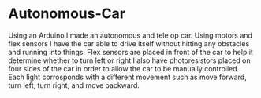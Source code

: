 # Autonomous-Car
Using an Arduino I made an autonomous and tele op car.
Using motors and flex sensors I have the car able to drive itself without hitting any obstacles and running into things. 
Flex sensors are placed in front of the car to help it determine whether to turn left or right
I also have photoresistors placed on four sides of the car in order to allow the car to be manually controlled.
Each light corrosponds with a different movement such as move forward, turn left, turn right, and move backward.
